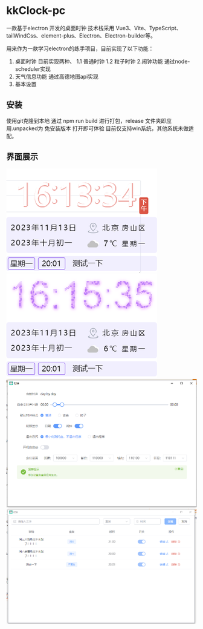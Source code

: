 # kkClock-pc
一款基于electron 开发的桌面时钟
技术栈采用 Vue3、Vite、TypeScript、tailWindCss、element-plus、Electron、Electron-builder等。

用来作为一款学习electron的练手项目，目前实现了以下功能：
1. 桌面时钟
目前实现两种、
1.1 普通时钟
1.2 粒子时钟
2.闹钟功能
通过node-scheduler实现
3. 天气信息功能
通过高德地图api实现
4. 基本设置

## 安装
使用git克隆到本地
通过 npm run build 进行打包，release 文件夹即应用.unpacked为 免安装版本 打开即可体验
目前仅支持win系统，其他系统未做适配。

## 界面展示
![输入图片说明](.vscode/image.png)
![输入图片说明](.vscode/clock.png)
![输入图片说明](.vscode/setting.png)
![输入图片说明](.vscode/naozhong.png)